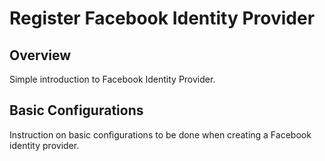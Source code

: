 # Register Facebook Identity Provider

## Overview
Simple introduction to Facebook Identity Provider.

## Basic Configurations
Instruction on basic configurations to be done when creating a Facebook identity provider.